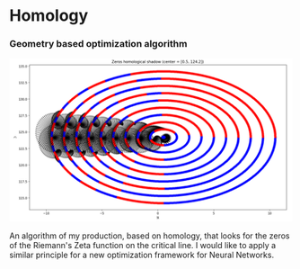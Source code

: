 # Homology
### Geometry based optimization algorithm


<p align="center">
  <img src="imgs/homology.png"  width="600" title="Riemann's Zeta zeros finding" />
</p>

An algorithm of my production, based on homology, that looks for the zeros of the Riemann's Zeta function on the critical line. I would like to apply a similar principle for a new optimization framework for Neural Networks.

